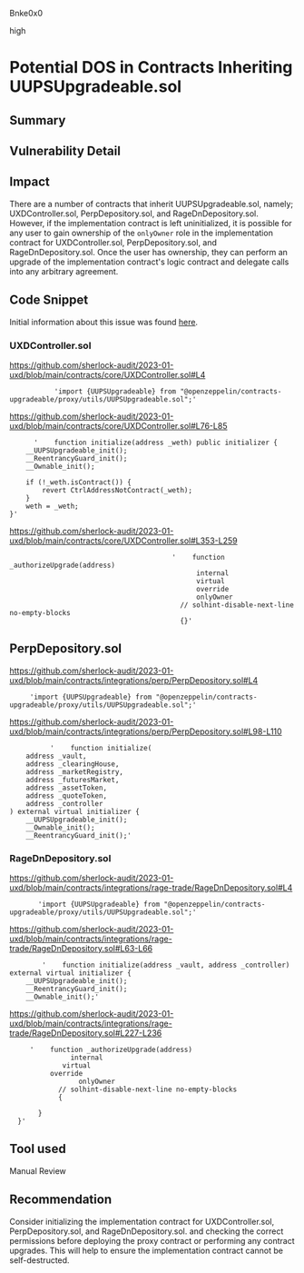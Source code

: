 Bnke0x0

high

# Potential DOS in Contracts Inheriting UUPSUpgradeable.sol

## Summary

## Vulnerability Detail

## Impact
There are a number of contracts that inherit UUPSUpgradeable.sol, namely; UXDController.sol, PerpDepository.sol, and RageDnDepository.sol.
 However, if the implementation contract is left uninitialized, it is possible for any user to gain ownership of the `onlyOwner` role in the implementation contract for UXDController.sol, PerpDepository.sol, and RageDnDepository.sol. Once the user has ownership, they can perform an upgrade of the implementation contract's logic contract and delegate calls into any arbitrary agreement.

## Code Snippet
Initial information about this issue was found [here](https://forum.openzeppelin.com/t/security-advisory-initialize-uups-implementation-contracts/15301).

### UXDController.sol

https://github.com/sherlock-audit/2023-01-uxd/blob/main/contracts/core/UXDController.sol#L4

               'import {UUPSUpgradeable} from "@openzeppelin/contracts-upgradeable/proxy/utils/UUPSUpgradeable.sol";'

https://github.com/sherlock-audit/2023-01-uxd/blob/main/contracts/core/UXDController.sol#L76-L85

          '    function initialize(address _weth) public initializer {
        __UUPSUpgradeable_init();
        __ReentrancyGuard_init();
        __Ownable_init();

        if (!_weth.isContract()) {
            revert CtrlAddressNotContract(_weth);
        }
        weth = _weth;
    }'

https://github.com/sherlock-audit/2023-01-uxd/blob/main/contracts/core/UXDController.sol#L353-L259

                                            '    function _authorizeUpgrade(address)
                                                  internal
                                                  virtual
                                                  override
                                                  onlyOwner
                                              // solhint-disable-next-line no-empty-blocks
                                              {}'

## PerpDepository.sol

https://github.com/sherlock-audit/2023-01-uxd/blob/main/contracts/integrations/perp/PerpDepository.sol#L4

         'import {UUPSUpgradeable} from "@openzeppelin/contracts-upgradeable/proxy/utils/UUPSUpgradeable.sol";'

https://github.com/sherlock-audit/2023-01-uxd/blob/main/contracts/integrations/perp/PerpDepository.sol#L98-L110

              '    function initialize(
        address _vault,
        address _clearingHouse,
        address _marketRegistry,
        address _futuresMarket,
        address _assetToken,
        address _quoteToken,
        address _controller
    ) external virtual initializer {
        __UUPSUpgradeable_init();
        __Ownable_init();
        __ReentrancyGuard_init();'


### RageDnDepository.sol

https://github.com/sherlock-audit/2023-01-uxd/blob/main/contracts/integrations/rage-trade/RageDnDepository.sol#L4

           'import {UUPSUpgradeable} from "@openzeppelin/contracts-upgradeable/proxy/utils/UUPSUpgradeable.sol";'


https://github.com/sherlock-audit/2023-01-uxd/blob/main/contracts/integrations/rage-trade/RageDnDepository.sol#L63-L66

            '    function initialize(address _vault, address _controller) external virtual initializer {
        __UUPSUpgradeable_init();
        __ReentrancyGuard_init();
        __Ownable_init();'

https://github.com/sherlock-audit/2023-01-uxd/blob/main/contracts/integrations/rage-trade/RageDnDepository.sol#L227-L236

         '    function _authorizeUpgrade(address)
                   internal
                 virtual
              override
                     onlyOwner
                // solhint-disable-next-line no-empty-blocks
                {

           }
      }'

## Tool used

Manual Review

## Recommendation
Consider initializing the implementation contract for UXDController.sol, PerpDepository.sol, and RageDnDepository.sol. and checking the correct permissions before deploying the proxy contract or performing any contract upgrades. This will help to ensure the implementation contract cannot be self-destructed.